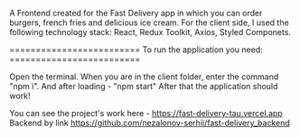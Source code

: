 A Frontend created for the Fast Delivery app in which you can order burgers, french fries and delicious ice cream. For the client side, I used the following technology stack: React, Redux Toolkit, Axios, Styled Componets.

========================= To run the application you need: =========================

Open the terminal. When you are in the client folder, enter the command "npm i". And after loading - "npm start" After that the application should work!

You can see the project's work here - https://fast-delivery-tau.vercel.app
Backend by link https://github.com/nezalonov-serhii/fast-delivery_backend
